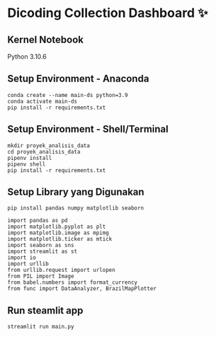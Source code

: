 # Dicoding Collection Dashboard ✨

## Kernel Notebook 
Python 3.10.6

## Setup Environment - Anaconda
```
conda create --name main-ds python=3.9
conda activate main-ds
pip install -r requirements.txt
```

## Setup Environment - Shell/Terminal
```
mkdir proyek_analisis_data
cd proyek_analisis_data
pipenv install
pipenv shell
pip install -r requirements.txt
```
## Setup Library yang Digunakan
```
pip install pandas numpy matplotlib seaborn

import pandas as pd
import matplotlib.pyplot as plt
import matplotlib.image as mpimg
import matplotlib.ticker as mtick
import seaborn as sns
import streamlit as st
import io
import urllib
from urllib.request import urlopen
from PIL import Image
from babel.numbers import format_currency
from func import DataAnalyzer, BrazilMapPlotter
```

## Run steamlit app
```
streamlit run main.py
```
